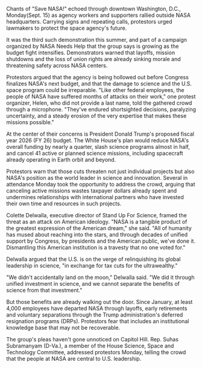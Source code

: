 Chants of "Save NASA!" echoed through downtown Washington, D.C., Monday(Sept. 15) as agency workers and supporters rallied outside NASA headquarters. Carrying signs and repeating calls, protestors urged lawmakers to protect the space agency's future.

It was the third such demonstration this summer, and part of a campaign organized by NASA Needs Help that the group says is growing as the budget fight intensifies. Demonstrators warned that layoffs, mission shutdowns and the loss of union rights are already sinking morale and threatening safety across NASA centers.

Protestors argued that the agency is being hollowed out before Congress finalizes NASA's next budget, and that the damage to science and the U.S. space program could be irreparable. "Like other federal employees, the people of NASA have suffered months of attacks on their work," one protest organizer, Helen, who did not provide a last name, told the gathered crowd through a microphone. "They've endured shortsighted decisions, paralyzing uncertainty, and a steady erosion of the very expertise that makes these missions possible."

At the center of their concerns is President Donald Trump's proposed fiscal year 2026 (FY 26) budget. The White House's plan would reduce NASA's overall funding by nearly a quarter, slash science programs almost in half, and cancel 41 active or planned science missions, including spacecraft already operating in Earth orbit and beyond.

Protestors warn that those cuts threaten not just individual projects but also NASA's position as the world leader in science and innovation. Several in attendance Monday took the opportunity to address the crowd, arguing that canceling active missions wastes taxpayer dollars already spent and undermines relationships with international partners who have invested their own time and resources in such projects.

Colette Delwalla, executive director of Stand Up For Science, framed the threat as an attack on American ideology. "NASA is a tangible product of the greatest expression of the American dream," she said. "All of humanity has mused about reaching into the stars, and through decades of unified support by Congress, by presidents and the American public, we've done it. Dismantling this American institution is a travesty that no one voted for."

Delwalla argued that the U.S. is on the verge of relinquishing its global leadership in science, "in exchange for tax cuts for the ultrawealthy."

"We didn't accidentally land on the moon," Delwalla said. "We did it through unified investment in science, and we cannot separate the benefits of science from that investment."

But those benefits are already walking out the door. Since January, at least 4,000 employees have departed NASA through layoffs, early retirements and voluntary separations through the Trump administration's deferred resignation programs (DRPs). Protestors fear that includes an institutional knowledge base that may not be recoverable.

The group's pleas haven't gone unnoticed on Capitol Hill. Rep. Suhas Subramanyam (D-Va.), a member of the House Science, Space and Technology Committee, addressed protestors Monday, telling the crowd that the people at NASA are central to U.S. leadership.
